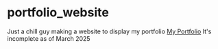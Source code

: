 # portfolio_website
 Just a chill guy making a website to display my portfolio
[My Portfolio](https://aq-parzival.github.io/portfolio_website/)
It's incomplete as of March 2025
